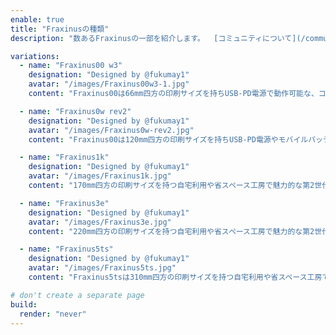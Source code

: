 ```yaml
---
enable: true
title: "Fraxinusの種類"
description: "数あるFraxinusの一部を紹介します。  [コミュニティについて](/community)のページでは、派生機種のより詳細な情報をご覧いただけます。"

variations:
  - name: "Fraxinus00 w3"
    designation: "Designed by @fukumay1"
    avatar: "/images/Fraxinus00w3-1.jpg"
    content: "Fraxinus00は66mm四方の印刷サイズを持ちUSB-PD電源で動作可能な、コンパクトで出先での紹介に好適なCoreXY構造の3Dプリンターです。"

  - name: "Fraxinus0w rev2"
    designation: "Designed by @fukumay1"
    avatar: "/images/Fraxinus0w-rev2.jpg"
    content: "Fraxinus00は120mm四方の印刷サイズを持ちUSB-PD電源やモバイルバッテリーで動作可能な、コンパクトで出先でのデモや機能紹介に好適なCoreXY構造の3Dプリンターです。"

  - name: "Fraxinus1k"
    designation: "Designed by @fukumay1"
    avatar: "/images/Fraxinus1k.jpg"
    content: "170mm四方の印刷サイズを持つ自宅利用や省スペース工房で魅力的な第2世代のCoreXY構造3Dプリンターです。"

  - name: "Fraxinus3e"
    designation: "Designed by @fukumay1"
    avatar: "/images/Fraxinus3e.jpg"
    content: "220mm四方の印刷サイズを持つ自宅利用や省スペース工房で魅力的な第2世代のCoreXY構造3Dプリンターです。"

  - name: "Fraxinus5ts"
    designation: "Designed by @fukumay1"
    avatar: "/images/Fraxinus5ts.jpg"
    content: "Fraxinus5tsは310mm四方の印刷サイズを持つ自宅利用や省スペース工房で魅力的なCoreXY構造3Dプリンターです。主要なアルミフレームを汎用的なNFS5-2020を用い、従来より入手性や剛性を向上させました。"

# don't create a separate page
build:
  render: "never"
---
```

